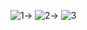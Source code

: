 
![1](https://user-images.githubusercontent.com/87164152/154808837-b67c2fa0-1c76-486c-b66b-3d4335b404af.jpg)->
![2](https://user-images.githubusercontent.com/87164152/154808839-c3778d90-f275-472b-acdd-6634306127b1.jpg)->
![3](https://user-images.githubusercontent.com/87164152/154808835-f97b8546-aef3-48e3-9013-9bb230df01c4.jpg)
